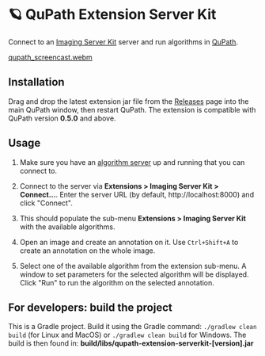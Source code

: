 # 🪐 QuPath Extension Server Kit

Connect to an [Imaging Server Kit](https://github.com/Imaging-Server-Kit/imaging-server-kit) server and run algorithms in [QuPath](https://qupath.github.io/).

[qupath_screencast.webm](https://github.com/user-attachments/assets/1bfaf154-a463-40a2-a9aa-8c19f393ddeb)

## Installation

Drag and drop the latest extension jar file from the [Releases](https://github.com/Imaging-Server-Kit/qupath-extension-serverkit/releases) page into the main QuPath window, then restart QuPath. The extension is compatible with QuPath version **0.5.0** and above.

## Usage

1. Make sure you have an [algorithm server](https://github.com/Imaging-Server-Kit/imaging-server-kit) up and running that you can connect to.

2. Connect to the server via **Extensions > Imaging Server Kit > Connect...**. Enter the server URL (by default, http://localhost:8000) and click "Connect".
3. This should populate the sub-menu **Extensions > Imaging Server Kit** with the available algorithms.
4. Open an image and create an annotation on it. Use `Ctrl+Shift+A` to create an annotation on the whole image.
5. Select one of the available algorithm from the extension sub-menu. A window to set parameters for the selected algorithm will be displayed. Click "Run" to run the algorithm on the selected annotation.

## For developers: build the project

This is a Gradle project. Build it using the Gradle command: `./gradlew clean build` (for Linux and MacOS) or `./gradlew clean build` for Windows.
The build is then found in: **build/libs/qupath-extension-serverkit-[version].jar**
